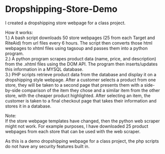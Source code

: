 # Dropshipping-Store-Demo
I created a dropshipping store webpage for a class project.
                                                                                                                                                                         
How it works:                                                                                                                                                             
1.) A bash script downloads 50 store webpages (25 from each Target and RiteAid) from url files every 6 hours. The script then converts those html webpages to xhtml files using tagsoup and passes them into a python program.                                                                                                                     
2.) A python program scrapes product data (name, price, and description) from the .xhtml files using the DOM API. The program then inserts/updates this information in a MYSQL database.                                                                                                                                                           
3.) PHP scripts retrieve product data from the database and display it on a dropshipping style webpage. After a customer selects a product from one store, they will be taken to a second page that presents them with a side-by-side comparison of the item they chose and a similar item from the other store, with the cheaper product highlighted. After selecting an item, the customer is taken to a final checkout page that takes their information and stores it in a database.                           
                                                                                                                                                                         
Note:                                                                                                                                                                     
If the store webpage templates have changed, then the python web scraper might not work. For example purposes, I have downloaded 25 product webpages from each store that can be used with the web scraper.                                                                                                                                         
                                                                                                                                                                         
As this is a demo dropshipping webpage for a class project, the php scripts do not have any security features built in. 

